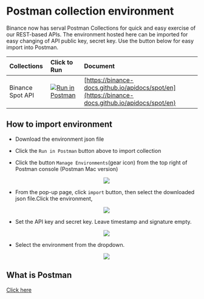 # Postman collection environment

Binance now has serval Postman Collections for quick and easy exercise of our REST-based APIs. The environment hosted here can be imported for easy changing of API public key, secret key. Use the button below for easy import into Postman. 

|   Collections    |       Click to Run     |  Document |
| :--------------- | :---------------------------------- | :-----|
| Binance Spot API | [![Run in Postman](https://run.pstmn.io/button.svg)](https://app.getpostman.com/run-collection/7c052414684953667296) | [https://binance-docs.github.io/apidocs/spot/en](https://binance-docs.github.io/apidocs/spot/en)


## How to import environment
- Download the environment json file
- Click the `Run in Postman` button above to import collection
    
- Click the button `Manage Environments`(gear icon) from the top right of Postman console (Postman Mac version)
    <p align="center"><img src="https://raw.githubusercontent.com/Binance-docs/binance-api-postman-environment/assets/postman/1.png"/></p>
- From the pop-up page, click `import` button, then select the downloaded json file.Click the environment,
   <p align="center"><img src="https://raw.githubusercontent.com/Binance-docs/binance-api-postman-environment/assets/postman/2.png"/></p>
- Set the API key and secret key. Leave timestamp and signature empty.
    <p align="center"><img src="https://raw.githubusercontent.com/Binance-docs/binance-api-postman-environment/assets/postman/3.png"/></p>
    
- Select the environment from the dropdown.
    <p align="center"><img src="https://raw.githubusercontent.com/Binance-docs/binance-api-postman-environment/assets/postman/4.png"/></p>

## What is Postman
[Click here](https://www.getpostman.com/)